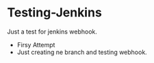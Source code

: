 # Testing-Jenkins
Just a test for jenkins webhook.
- Firsy Attempt
- Just creating ne branch and testing webhook.
